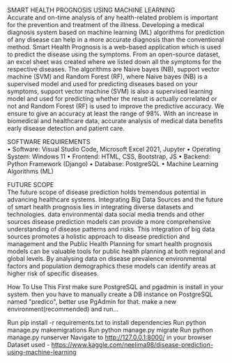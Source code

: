 SMART HEALTH PROGNOSIS USING MACHINE LEARNING <br>
Accurate and on-time analysis of any health-related problem is important for the prevention and treatment of the illness. Developing a medical diagnosis system based on machine learning (ML) algorithms for prediction of any disease can help in a more accurate diagnosis than the conventional method. Smart Health Prognosis is a web-based application which is used to predict the disease using the symptoms. From an open-source dataset, an excel sheet was created where we listed down all the symptoms for the respective diseases. The algorithms are Naive bayes (NB), support vector machine (SVM) and Random Forest (RF), where Naive bayes (NB) is a supervised model and used for predicting diseases based on your symptoms, support vector machine (SVM) is also a supervised learning model and used for predicting whether the result is actually correlated or not and Random Forest (RF) is used to improve the predictive accuracy. We ensure to give an accuracy at least the range of 98%. With an increase in biomedical and healthcare data, accurate analysis of medical data benefits early disease detection and patient care.

SOFTWARE REQUIREMENTS <br>
•	Software: Visual Studio Code, Microsoft Excel 2021, Jupyter 
•	Operating System: Windows 11
•	Frontend: HTML, CSS, Bootstrap, JS
•	Backend: Python Framework (Django)
•	Database: PostgreSQL
•	Machine Learning Algorithms (ML)

FUTURE SCOPE <br>
    The future scope of disease prediction holds tremendous potential in advancing healthcare systems. Integrating Big Data Sources and the future of smart health prognosis lies in integrating diverse datasets and technologies. data environmental data social media trends and other sources disease prediction models can provide a more comprehensive understanding of disease patterns and risks. This integration of big data sources promotes a holistic approach to disease prediction and management and the Public Health Planning for smart health prognosis models can be valuable tools for public health planning at both regional and global levels. By analysing data on disease prevalence environmental factors and population demographics these models can identify areas at higher risk of specific diseases.

How To Use This
First make sure PostgreSQL and pgadmin is install in your system. then you have to manually create a DB instance on PostgreSQL named "predico", better use PgAdmin for that. make a new environment(recommended) and run...

Run pip install -r requirements.txt to install dependencies
Run python manage.py makemigrations
Run python manage.py migrate
Run python manage.py runserver
Navigate to http://127.0.0.1:8000/ in your browser
Dataset used -
https://www.kaggle.com/neelima98/disease-prediction-using-machine-learning

